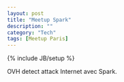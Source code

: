 ```yaml
---
layout: post
title: "Meetup Spark"
description: ""
category: "Tech"
tags: [Meetup Paris]
---
```

{% include JB/setup %}

OVH detect attack Internet avec Spark.
